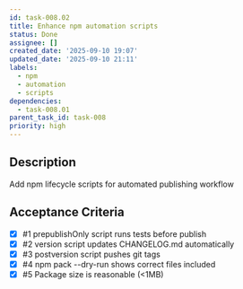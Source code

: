 ```yaml
---
id: task-008.02
title: Enhance npm automation scripts
status: Done
assignee: []
created_date: '2025-09-10 19:07'
updated_date: '2025-09-10 21:11'
labels:
  - npm
  - automation
  - scripts
dependencies:
  - task-008.01
parent_task_id: task-008
priority: high
---
```


## Description

Add npm lifecycle scripts for automated publishing workflow

## Acceptance Criteria
<!-- AC:BEGIN -->
- [x] #1 prepublishOnly script runs tests before publish
- [x] #2 version script updates CHANGELOG.md automatically
- [x] #3 postversion script pushes git tags
- [x] #4 npm pack --dry-run shows correct files included
- [x] #5 Package size is reasonable (<1MB)
<!-- AC:END -->

